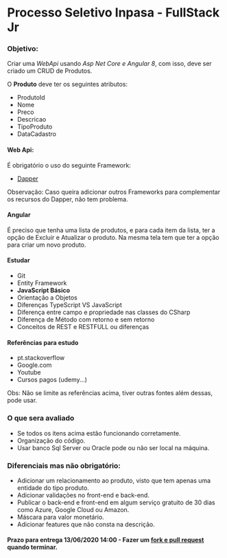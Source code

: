 # Processo Seletivo Inpasa - FullStack Jr

### Objetivo:
Criar uma *WebApi* usando *Asp Net Core e Angular 8*, com isso, deve ser criado um CRUD de Produtos.

O **Produto** deve ter os seguintes atributos:

- ProdutoId
- Nome
- Preco
- Descricao
- TipoProduto
- DataCadastro

#### Web Api:

É obrigatório o uso do seguinte Framework:

* [Dapper](https://github.com/StackExchange/Dapper)

Observação: Caso queira adicionar outros Frameworks para complementar os recursos do Dapper, não tem problema.

#### Angular

É preciso que tenha uma lista de produtos, e para cada item da lista, ter a opção de Excluir e Atualizar o produto.
Na mesma tela tem que ter a opção para criar um novo produto.

#### Estudar

- Git
- Entity Framework
- **JavaScript Básico**
- Orientação a Objetos
- Diferenças TypeScript VS JavaScript
- Diferença entre campo e propriedade nas classes do CSharp
- Diferença de Método com retorno e sem retorno
- Conceitos de REST e RESTFULL ou diferenças

#### Referências para estudo

- pt.stackoverflow
- Google.com
- Youtube
- Cursos pagos (udemy...)

Obs: Não se limite as referências acima, tiver outras fontes além dessas, pode usar.

### O que sera avaliado

- Se todos os itens acima estão funcionando corretamente.
- Organização do código.
- Usar banco Sql Server ou Oracle pode ou não ser local na máquina.

### Diferenciais mas não obrigatório:

- Adicionar um relacionamento ao produto, visto que tem apenas uma entidade do tipo produto.
- Adicionar validações no front-end e back-end.
- Publicar o back-end e front-end em algum serviço gratuito de 30 dias como Azure, Google Cloud ou Amazon.
- Máscara para valor monetário.
- Adicionar features que não consta na descrição.

#### Prazo para entrega 13/06/2020 14:00 - Fazer um [fork e pull request](https://blog.da2k.com.br/2015/02/04/git-e-github-do-clone-ao-pull-request/) quando terminar.
